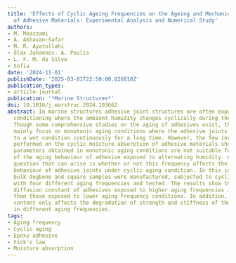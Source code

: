 ```yaml
---
title: 'Effects of Cyclic Ageing Frequencies on the Ageing and Mechanical Behaviour
  of Adhesive Materials: Experimental Analysis and Numerical Study'
authors:
- M. Moazzami
- A. Akhavan-Safar
- M. R. Ayatollahi
- e̊lax Johannes. A. Poulis
- L. F. M. da Silva
- Sofia
date: '2024-11-01'
publishDate: '2025-03-01T22:50:00.026818Z'
publication_types:
- article-journal
publication: '*Marine Structures*'
doi: 10.1016/j.marstruc.2024.103662
abstract: In marine structures adhesive joint structures are often exposed to cyclic
  conditioning where the ambient humidity changes cyclically during their service.
  Though some comprehensive studies on the aging of adhesives exist, these researches
  mainly focus on monotonic aging conditions where the adhesive joints are exposed
  to a wet condition continuously for a long time. However, the few investigations
  performed on the cyclic moisture absorption of adhesive materials show that the
  parameters obtained in monotonic aging conditions are not suitable for estimation
  of the aging behaviour of adhesive exposed to alternating humidity. An important
  question that can arise is whether or not this frequency affects the mechanical
  behaviour of adhesive joints under cyclic aging condition. In this investigation
  bulk dogbone and square samples were manufactured, subjected to cyclic aging conditions
  with four different aging frequencies and tested. The results show that the moisture
  diffusion constant of adhesives exposed to higher aging frequencies increase more
  than those exposed to lower aging frequency conditions. In addition, the moisture
  content only affects the degradation of strength and stiffness of the tested adhesives
  in different aging frequencies.
tags:
- Aging frequency
- Cyclic aging
- Epoxy adhesive
- Fick's law
- Moisture absorption
---
```

